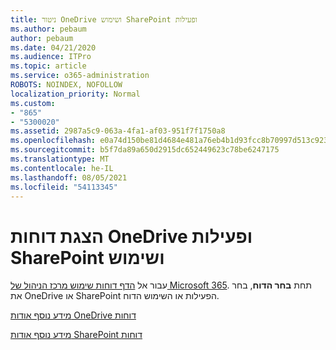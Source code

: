 ```yaml
---
title: ניטור OneDrive ושימוש SharePoint ופעילות
ms.author: pebaum
author: pebaum
ms.date: 04/21/2020
ms.audience: ITPro
ms.topic: article
ms.service: o365-administration
ROBOTS: NOINDEX, NOFOLLOW
localization_priority: Normal
ms.custom:
- "865"
- "5300020"
ms.assetid: 2987a5c9-063a-4fa1-af03-951f7f1750a8
ms.openlocfilehash: e0a74d150be81d4684e481a76eb4b1d93fcc8b70997d513c9230406f520d1ec2
ms.sourcegitcommit: b5f7da89a650d2915dc652449623c78be6247175
ms.translationtype: MT
ms.contentlocale: he-IL
ms.lasthandoff: 08/05/2021
ms.locfileid: "54113345"
---
```

# <a name="view-reports-on-onedrive-and-sharepoint-activity-and-usage"></a>הצגת דוחות OneDrive ופעילות SharePoint ושימוש

עבור אל [הדף דוחות שימוש מרכז הניהול של Microsoft 365](https://admin.microsoft.com/AdminPortal/Home). תחת **בחר הדוח**, בחר את OneDrive או SharePoint הפעילות או השימוש הדוח.
  
[מידע נוסף אודות OneDrive דוחות](https://go.microsoft.com/fwlink/?linkid=875239)
  
[מידע נוסף אודות SharePoint דוחות](https://go.microsoft.com/fwlink/?linkid=875240)
  
